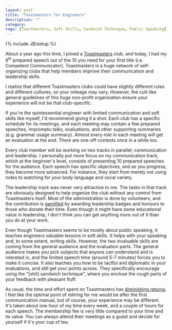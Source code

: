 ```yaml
---
layout: post
title: "Toastmasters for Engineers"
description: ""
category: 
tags: [Toastmasters, Soft Skills, Sandwich Technique, Public Speaking]
---
```

{% include JB/setup %}

About a year ago this time, I joined a [Toastmasters](http://www.toastmasters.org/) club, and today, I had my 9<sup>th</sup> prepared speech out of the 10 you need for your first title (i.e. Competent Communicator). Toastmasters is a huge network of self-organizing clubs that help members improve their communication and leadership skills.

I realize that different Toastmasters clubs could have slightly different rules and different cultures, so your mileage may vary. However, the cult-like general guidelines of this huge non-profit organization ensure your experience will not be that club-specific.

If you're the quintessential engineer with limited communication and soft skills like myself, I'd recommend giving it a shot. Each club has a specific schedule for its meetings, and each meeting may contain a few prepared speeches, impromptu talks, evaluations, and other supporting summaries (e.g. grammar usage summary). Almost every role in each meeting will get an evaluation at the end. There are one-off contests once in a while too.

Every club member will be working on two tracks in parallel; communication and leadership. I personally put more focus on my communication track, which at the beginner's level, consists of presenting 10 prepared speeches for the audience. Each speech has specific objectives, and as you progress, they become more advanced. For instance, they start from merely not using notes to watching for your body language and vocal variety.

The leadership track was never very attractive to me. The tasks in that track are obviously designed to help organize the club without any control from Toastmasters itself. Most of the administration is done by volunteers, and the contribution is [gamified](http://en.wikipedia.org/wiki/Gamification) by awarding leadership badges and honours to those who donate their time. Even though it might have some educational value in leadership, I don't think you can get anything more out of it than you do at your work.

Even though Toastmasters seems to be mostly about public speaking, it teaches engineers valuable lessons in soft skills. It helps with your speaking and, to some extent, writing skills. However, the two invaluable skills are coming from the general audience and the evaluation parts. The general audience makes you pick subjects that anyone can understand and is intereted in, and the limited speech time (around 5-7 minutes) forces you to make it concise. It also teaches you how to be tactful and diplomatic in your evaluations, and still get your points across. They specifically encourage using the "\[shit\] sandwich technique", where you enclose the rough parts of your feedback with pleasant fluff.

As usual, the time and effort spent on Toastmasters has [diminishing returns](http://en.wikipedia.org/wiki/Diminishing_returns). I feel like the optimal point of retiring for me would be after the first communication manual, but of course, your experience may be different. It's taken about one hour of my time every week, and a couple of hours for each speech. The membership fee is very little compared to your time and its value. You can always attend their meetings as a guest and decide for yourself if it's your cup of tea.